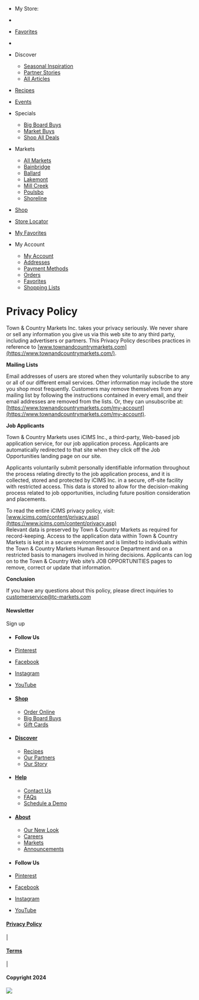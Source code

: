* My Store:
    
* [](https://townandcountrymarkets.com/ "Town & Country Markets")
* [Favorites](https://townandcountrymarkets.com/shop#!/?filter=is_favorite)
    

* [](https://townandcountrymarkets.com/ "Town & Country Markets")[](https://townandcountrymarkets.com/shop-overview "Town & Country Markets")

* Discover
    
    * [Seasonal Inspiration](https://townandcountrymarkets.com/seasonal-inspiration)
    * [Partner Stories](https://townandcountrymarkets.com/partner-stories)
    * [All Articles](https://townandcountrymarkets.com/archive)
    
* [Recipes](https://townandcountrymarkets.com/recipes)
* [Events](https://townandcountrymarkets.com/events)
* Specials
    
    * [Big Board Buys](https://townandcountrymarkets.com/weekly-ad)
    * [Market Buys](https://townandcountrymarkets.com/market-buys)
    * [Shop All Deals](https://townandcountrymarkets.com/shop#!/?filter=is_on_sale)
    
* Markets
    
    * [All Markets](https://townandcountrymarkets.com/markets)
    * [Bainbridge](https://townandcountrymarkets.com/markets/bainbridge)
    * [Ballard](https://townandcountrymarkets.com/markets/ballard)
    * [Lakemont](https://townandcountrymarkets.com/markets/lakemont)
    * [Mill Creek](https://townandcountrymarkets.com/markets/mill-creek)
    * [Poulsbo](https://townandcountrymarkets.com/markets/poulsbo)
    * [Shoreline](https://townandcountrymarkets.com/markets/shoreline)
    
* [Shop](https://townandcountrymarkets.com/shop-overview)

* [Store Locator](https://townandcountrymarkets.com/my-store/store-locator)
* [My Favorites](https://townandcountrymarkets.com/shop#!/?filter=is_favorite)
* My Account
    
    * [My Account](https://townandcountrymarkets.com/my-account)
    * [Addresses](https://townandcountrymarkets.com/my-account#!/address)
    * [Payment Methods](https://townandcountrymarkets.com/my-account#!/payment-methods)
    * [Orders](https://townandcountrymarkets.com/my-account#!/orders)
    * [Favorites](https://townandcountrymarkets.com/shop#!/?filter=is_favorite)
    * [Shopping Lists](https://townandcountrymarkets.com/my-account#!/lists)
    

Privacy Policy
==============

Town & Country Markets Inc. takes your privacy seriously. We never share or sell any information you give us via this web site to any third party, including advertisers or partners. This Privacy Policy describes practices in reference to [www.townandcountrymarkets.com](https://www.townandcountrymarkets.com/).

**Mailing Lists**

Email addresses of users are stored when they voluntarily subscribe to any or all of our different email services. Other information may include the store you shop most frequently. Customers may remove themselves from any mailing list by following the instructions contained in every email, and their email addresses are removed from the lists. Or, they can unsubscribe at: [https://www.townandcountrymarkets.com/my-account](https://www.townandcountrymarkets.com/my-account).

**Job Applicants**

Town & Country Markets uses iCIMS Inc., a third-party, Web-based job application service, for our job application process. Applicants are automatically redirected to that site when they click off the Job Opportunities landing page on our site.

Applicants voluntarily submit personally identifiable information throughout the process relating directly to the job application process, and it is collected, stored and protected by iCIMS Inc. in a secure, off-site facility with restricted access. This data is stored to allow for the decision-making process related to job opportunities, including future position consideration and placements.

To read the entire iCIMS privacy policy, visit: [www.icims.com/content/privacy.asp](https://www.icims.com/content/privacy.asp)  
Relevant data is preserved by Town & Country Markets as required for record-keeping. Access to the application data within Town & Country Markets is kept in a secure environment and is limited to individuals within the Town & Country Markets Human Resource Department and on a restricted basis to managers involved in hiring decisions. Applicants can log on to the Town & Country Web site’s JOB OPPORTUNITIES pages to remove, correct or update that information.

**Conclusion**

If you have any questions about this policy, please direct inquiries to [customerservice@tc-markets.com](mailto:customerservice@tc-markets.com)

#### Newsletter

 Sign up

* #### Follow Us
    
* [Pinterest](https://www.pinterest.com/tandcmarkets/)
* [Facebook](https://www.facebook.com/TandCMarkets)
* [Instagram](https://www.instagram.com/tandcmarkets/)
* [YouTube](https://www.youtube.com/user/TandCMarkets)

* #### [Shop](https://townandcountrymarkets.com/shop-overview)
    
    * [Order Online](https://townandcountrymarkets.com/shop-overview)
    * [Big Board Buys](https://townandcountrymarkets.com/weekly-ad)
    * [Gift Cards](https://giftcards.townandcountrymarkets.com/)
* #### [Discover](https://townandcountrymarkets.com/seasonal-inspiration)
    
    * [Recipes](https://townandcountrymarkets.com/recipes)
    * [Our Partners](https://townandcountrymarkets.com/partner-stories)
    * [Our Story](https://townandcountrymarkets.com/our-story)
* #### [Help](https://townandcountrymarkets.com/contact)
    
    * [Contact Us](https://townandcountrymarkets.com/contact#contact)
    * [FAQs](https://townandcountrymarkets.com/faq)
    * [Schedule a Demo](https://form.jotform.com/230817063817154)
* #### [About](https://townandcountrymarkets.com/our-story)
    
    * [Our New Look](https://townandcountrymarkets.com/our-new-look)
    * [Careers](https://townandcountrymarkets.com/careers#contact)
    * [Markets](https://townandcountrymarkets.com/markets)
    * [Announcements](https://townandcountrymarkets.com/announcements)

* #### Follow Us
    
* [Pinterest](https://www.pinterest.com/tandcmarkets/)
* [Facebook](https://www.facebook.com/TandCMarkets)
* [Instagram](https://www.instagram.com/tandcmarkets/)
* [YouTube](https://www.youtube.com/user/TandCMarkets)

#### [Privacy Policy](https://townandcountrymarkets.com/privacy-policy)

|

#### [Terms](https://townandcountrymarkets.com/terms-of-use)

|

#### Copyright 2024

![](https://www.facebook.com/tr?id=842297769727515&ev=PageView&noscript=1)
